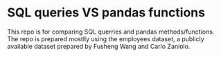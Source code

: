 # SQL queries VS pandas functions

This repo is for comparing SQL querries and pandas methods/functions.
The repo is prepared mostlly using the employees dataset, a publicly available dataset
prepared by Fusheng Wang and Carlo Zaniolo.
